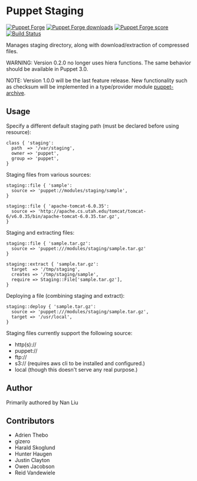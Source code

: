 # Puppet Staging

[![Puppet Forge](http://img.shields.io/puppetforge/v/puppet/staging.svg)](https://forge.puppetlabs.com/puppet/staging)
[![Puppet Forge downloads](https://img.shields.io/puppetforge/dt/puppet/staging.svg)](https://forge.puppetlabs.com/puppet/staging)
[![Puppet Forge score](https://img.shields.io/puppetforge/f/puppet/staging.svg)](https://forge.puppetlabs.com/puppet/staging)
[![Build Status](https://travis-ci.org/voxpupuli/puppet-staging.png)](https://travis-ci.org/voxpupuli/puppet-staging)

Manages staging directory, along with download/extraction of compressed files.

WARNING: Version 0.2.0 no longer uses hiera functions. The same behavior should be available in Puppet 3.0.

NOTE: Version 1.0.0 will be the last feature release. New functionality such as checksum will be implemented in a type/provider module [puppet-archive](https://www.github.com/voxpupuli/puppet-archive).

## Usage

Specify a different default staging path (must be declared before using resource):
```puppet
class { 'staging':
  path  => '/var/staging',
  owner => 'puppet',
  group => 'puppet',
}
```

Staging files from various sources:
```puppet
staging::file { 'sample':
  source => 'puppet://modules/staging/sample',
}

staging::file { 'apache-tomcat-6.0.35':
  source => 'http://apache.cs.utah.edu/tomcat/tomcat-6/v6.0.35/bin/apache-tomcat-6.0.35.tar.gz',
}
```

Staging and extracting files:
```puppet
staging::file { 'sample.tar.gz':
  source => 'puppet:///modules/staging/sample.tar.gz'
}

staging::extract { 'sample.tar.gz':
  target  => '/tmp/staging',
  creates => '/tmp/staging/sample',
  require => Staging::File['sample.tar.gz'],
}
```

Deploying a file (combining staging and extract):
```puppet
staging::deploy { 'sample.tar.gz':
  source => 'puppet:///modules/staging/sample.tar.gz',
  target => '/usr/local',
}
```

Staging files currently support the following source:

* http(s)://
* puppet://
* ftp://
* s3:// (requires aws cli to be installed and configured.)
* local (though this doesn't serve any real purpose.)

## Author

Primarily authored by Nan Liu

## Contributors

* Adrien Thebo
* gizero
* Harald Skoglund
* Hunter Haugen
* Justin Clayton
* Owen Jacobson
* Reid Vandewiele
